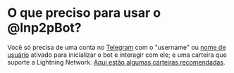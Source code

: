 # O que preciso para usar o @lnp2pBot?

Você só precisa de uma conta no [Telegram](https://telegram.org/) com o "username" ou [nome de usuário](https://telegram.org/faq?setln=es#nombres-de-usuario-y-t-me) ativado para inicializar o bot e interagir com ele; e uma carteira que suporte a Lightning Network. [Aqui estão algumas carteiras recomendadas](./recommended-wallets.md).
